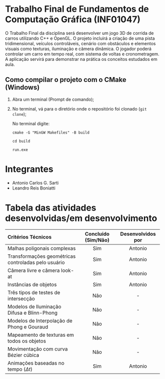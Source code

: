 # Trabalho Final de Fundamentos de Computação Gráfica (INF01047)
O Trabalho Final da disciplina será desenvolver um jogo 3D de corrida de carros utilizando C++ e OpenGL. O projeto incluirá a criação de uma pista tridimensional, veículos controláveis, cenário com obstáculos e elementos visuais como texturas, iluminação e câmera dinâmica. O jogador poderá controlar um carro em tempo real, com sistema de voltas e cronometragem. A aplicação servirá para demonstrar na prática os conceitos estudados em aula.
## Como compilar o projeto com o CMake (Windows)
1. Abra um terminal (Prompt de comando);
2. No terminal, vá para o diretório onde o repositório foi clonado (`git clone`);
   
      No terminal digite:
      ```
      cmake -G "MinGW Makefiles" -B build
      ```
      ```
      cd build
      ```
      ```
      run.exe
      ```
# Integrantes
- Antonio Carlos G. Sarti 
- Leandro Reis Boniatti
# Tabela das atividades desenvolvidas/em desenvolvimento
| Critérios Técnicos | Concluído (Sim/Não) | Desenvolvidos por |
| :--- | :---: | :---: |
| Malhas poligonais complexas                         | Sim | Antonio |
| Transformações geométricas controladas pelo usuário | Sim | Antonio |
| Câmera livre e câmera look-at                       | Sim | Antonio |           
| Instâncias de objetos                               | Sim | Antonio |           
| Três tipos de testes de intersecção                 | Não | - |           
| Modelos de Iluminação Difusa e Blinn-Phong          | Não | - |   
| Modelos de Interpolação de Phong e Gouraud          | Não | - |
| Mapeamento de texturas em todos os objetos          | Não | - |
| Movimentação com curva Bézier cúbica                | Não | - |
| Animações baseadas no tempo ($\Delta t$)            | Sim | Antonio |
